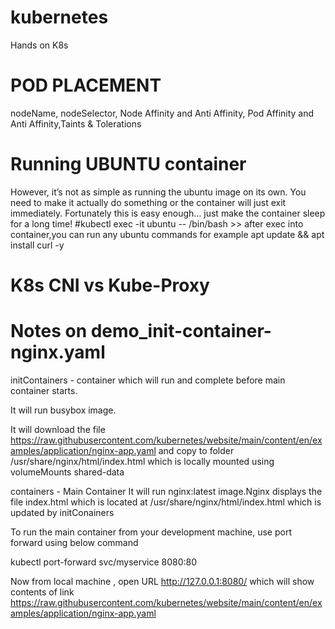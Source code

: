# kubernetes
Hands on K8s

# POD PLACEMENT
nodeName, nodeSelector, Node Affinity and Anti Affinity, Pod Affinity and Anti Affinity,Taints & Tolerations

# Running UBUNTU container

However, it’s not as simple as running the ubuntu image on its own. You need to make it actually do something or the container will just exit immediately. Fortunately this is easy enough… just make the container sleep for a long time!
#kubectl exec -it ubuntu -- /bin/bash >> after exec into container,you can run any ubuntu commands for example apt update && apt install curl -y

# K8s CNI vs Kube-Proxy

# Notes on demo_init-container-nginx.yaml
initContainers - container which will run and complete before main container starts.

  It will run busybox image. 

  It will download the file https://raw.githubusercontent.com/kubernetes/website/main/content/en/examples/application/nginx-app.yaml and copy to folder /usr/share/nginx/html/index.html which is locally mounted using volumeMounts shared-data

containers - Main Container 
   It will run nginx:latest image.Nginx displays the file index.html which is located at /usr/share/nginx/html/index.html which is updated by initConainers

   To run the main container from your development machine, use port forward  using below command
   
   kubectl port-forward svc/myservice 8080:80
   
   Now from local machine , open URL http://127.0.0.1:8080/  which will show contents of link https://raw.githubusercontent.com/kubernetes/website/main/content/en/examples/application/nginx-app.yaml
